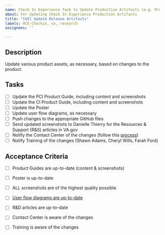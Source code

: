 ```yaml
---
name: Check In Experience Task to Update Production Artifacts (e.g. Product Guide, Poster)
about: For Updating Check In Experience Production Artifacts
title: "[UX] Update Release Artifacts"
labels: HCE-Checkin, ux, research
assignees: ''

---
```


## Description
Update various product assets, as necessary, based on changes to the product.

## Tasks
- [ ] Update the PCI Product Guide, including content and screenshots
- [ ] Update the CI Product Guide, including content and screenshots
- [ ] Update the Poster
- [ ] Update user flow diagrams, as necessary
- [ ] Push changes to the appropriate GitHub files
- [ ] Send updated screenshots to Danielle Thierry for the Resources & Support (R&S) articles in VA.gov
- [ ] Notify the Contact Center of the changes (follow this [process](https://github.com/department-of-veterans-affairs/va.gov-team/blob/master/platform/contact-center/request-contact-center-review.md))
- [ ] Notify Training of the changes (Shawn Adams, Cheryl Wills, Farah Ford)

## Acceptance Criteria
- [ ] Product Guides are up-to-date (content & screenshots)
- [ ] Poster is up-to-date
- [ ] ALL screenshots are of the highest quality possible
- [ ] [User flow diagrams are up-to-date](https://www.sketch.com/s/e79a827e-42cf-4a82-b554-874c75b5c70e/a/3Op54Vm)
- [ ] R&D articles are up-to-date
- [ ] Contact Center is aware of the changes
- [ ] Training is aware of the changes



